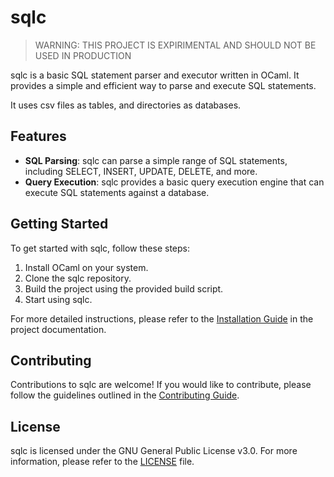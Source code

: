 # sqlc

>WARNING: THIS PROJECT IS EXPIRIMENTAL AND SHOULD NOT BE USED IN PRODUCTION

sqlc is a basic SQL statement parser and executor written in OCaml. It provides a simple and efficient way to parse and execute SQL statements.

It uses csv files as tables, and directories as databases.

## Features

- **SQL Parsing**: sqlc can parse a simple range of SQL statements, including SELECT, INSERT, UPDATE, DELETE, and more.
- **Query Execution**: sqlc provides a basic query execution engine that can execute SQL statements against a database.

## Getting Started

To get started with sqlc, follow these steps:

1. Install OCaml on your system.
2. Clone the sqlc repository.
3. Build the project using the provided build script.
4. Start using sqlc.

For more detailed instructions, please refer to the [Installation Guide](./docs/installation.md) in the project documentation.

## Contributing

Contributions to sqlc are welcome! If you would like to contribute, please follow the guidelines outlined in the [Contributing Guide](./CONTRIBUTING.md).

## License

sqlc is licensed under the GNU General Public License v3.0. For more information, please refer to the [LICENSE](./LICENSE) file.
